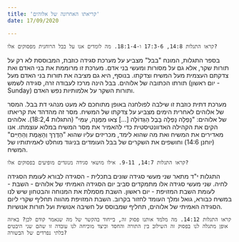 ```yaml
---
title: 'קריאתו האחרונה של אלוהים'
date: 17/09/2020

---
```


`קראו התגלות 14:8, 17:3-6 ו-18:1-4. מה לומדים אנו על בבל הרוחנית מפסוקים אלו?`

בספר התגלות, המונח "בבל" מצביע על מערכת סגידה כוזבת, המבוססת לא רק על תורות שקר, אלא גם על מסורות ומעשי בני אדם. מערכת זו מרוממת את בני האדם ואת צדקתם העצמית מעל המשיח וצדקתו. בנוסף, היא גם מציבה את תורות בני האדם מעל תורתו הכתובה של אלוהים. בבל הינה מרכז לעבודה זרה, סגידה לשמש (יום ראשון - Sunday) ותורות השקר על אלמותיות נפש האדם.

מערכת דתית כוזבת זו שילבה לפולחנה באופן מתוחכם לא מעט מנהגי דת בבל. המסר של אלוהים לאחרית הימים מצביע על צדקתו של המשיח. מסר זה מהדהד את קריאתו של אלוהים: "נָפְלָה נָפְלָה בָּבֶל הַגְּדוֹלָה [...] צְאוּ מִמֶּנָּה, עַמִּי" (התגלות 18:2,4). אלוהים הקים את הקהילה האדוונטיסטית כדי להאמיר את מסר המשיח במלוא עוצמתו. אנו מאדירים את המשיח ואת מה שהוא לימד, מכריזים עליו שהוא "הַדֶּרֶךְ וְהָאֱמֶת וְהַחַיִּים" (יוחנן 14:6) וחושפים את השקרים של בבל העומדים בניגוד מוחלט לאמיתותיו של המשיח.

`קראו התגלות 14:7, 9-11. אילו מושאי סגידה מנוגדים מופיעים בפסוקים אלו?`

התגלות י"ד מתאר שני מעשי סגידה שונים בתכלית - הסגידה לבורא לעומת הסגידה לחיה. שני מעשי סגידה אלו מתמקדים סביב יום הסגידה האמיתי של אלוהים - השבת - לעומת השבת המזויפת - יום ראשון. השבת מסמלת את המנוחה והבטחון שיש לנו במשיח כבורא, גואל ומלך העומד לחזור בקרוב. השבת המזויפת מהווה תחליף שקרי ליום הסגידה האמיתי של אלוהים, תחליף שמבוסס על חשיבה אנושית ועל תורות אנושיות.

`קראו התגלות 14:12. מה מלמד אותנו פסוק זה, בייחוד בהקשר של מה שנאמר קודם לכן? באיזה אופן מתגלה לנו בפסוק זה השילוב בין התורה והחסד וכיצד מוכיחה לנו עובדה זו שהם שני היבטים בלתי נפרדים של הבשורה?`